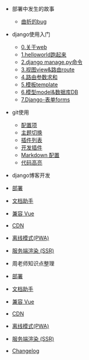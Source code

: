 - 部署中发生的故事
  - [曲折的bug](0-first.md)
- django使用入门
  - [0.关于web](00-about-web.md)
  - [1.helloworld跑起来](01-helloworld.md)
  - [2.django manage.py命令](02-base-command.md)
  - [3.视图view&路由route](03-view-route.md)
  - [4.路由参数求和](04-route-agr-add.md)
  - [5.模板template](05-template.md)
  - [6.模型model&数据库DB](06-model&DB.md)
  - [7.Django-表单forms](07-Django-forms.md)

- git使用
  - [配置项](configuration.md)
  - [主题切换](00-themes.md)
  - [插件列表](plugins.md)
  - [开发插件](write-a-plugin.md)
  - [Markdown 配置](markdown.md)
  - [代码高亮](language-highlight.md)

- django博客开发
 - [部署](deploy.md)
 - [文档助手](helpers.md)
 - [兼容 Vue](vue.md)
 - [CDN](cdn.md)
 - [离线模式(PWA)](pwa.md)
  - [服务端渲染 (SSR)](ssr.md)

- 周老师知识点整理
 - [部署](deploy.md)
 - [文档助手](helpers.md)
 - [兼容 Vue](vue.md)
 - [CDN](cdn.md)
 - [离线模式(PWA)](pwa.md)
  - [服务端渲染 (SSR)](ssr.md)

- [Changelog](changelog.md)
